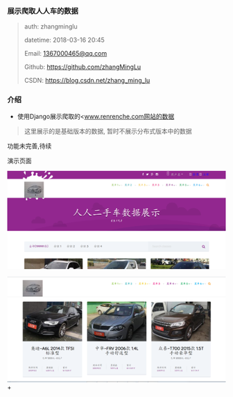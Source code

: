 ### 展示爬取人人车的数据



>   auth: zhangminglu
>
>   datetime: 2018-03-16 20:45
>
>   Email: 1367000465@qq.com
>
>   Github: https://github.com/zhangMingLu
>
>   CSDN: https://blog.csdn.net/zhang_ming_lu



### 介绍

- 使用Django展示爬取的<www.renrenche.com网站的数据

> 这里展示的是基础版本的数据, 暂时不展示分布式版本中的数据



功能未完善,待续

演示页面

![1531055865982](assets/1531055865982.png)









![1531055894107](assets/1531055894107.png)+